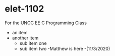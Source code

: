 # elet-1102
For the UNCC EE C Programming Class

- an item
- another item
  - sub item one
  - sub item two
  -Matthew is here
  -(11/3/2020)
